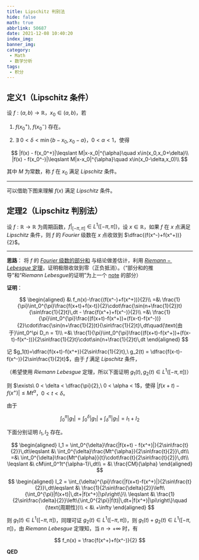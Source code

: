 ```yaml
---
title: Lipschitz 判别法
hide: false
math: true
abbrlink: 50687
date: 2021-12-08 10:40:20
index_img:
banner_img:
category:
 - Math
 - 数学分析
tags:
 - 积分
---
```


## 定义1（Lipschitz 条件）

设 $f:(a, b)\rightarrow \mathbb R$，$x_0\in (a, b)$，若

1. $f(x_0^+),\ f(x_0^-)$ 存在。

2. $\exists\ 0 < \delta < \min\{b-x_0,x_0-a\}$，$0 < \alpha < 1$，使得

$$
|f(x) - f(x_0^+)|\leqslant M|x-x_0|^{\alpha}\quad x\in(x_0,x_0+\delta)\\
|f(x) - f(x_0^-)|\leqslant M|x-x_0|^{\alpha}\quad x\in(x_0-\delta,x_0)\\
$$

其中 $M$ 为常数，称 $f$ 在 $x_0$ 满足 $Lipschitz$ 条件。

---

可以借助下图来理解 $f(x)$ 满足 $Lipschitz$ 条件。

## 定理2（Lipschitz 判别法）

设 $f:\mathbb R\rightarrow \mathbb R$ 为周期函数，$f\biggl|_{[-\pi,\pi]}\in L^1([-\pi,\pi])$，设 $x\in \mathbb R$，如果 $f$ 在 $x$ 点满足 $Lipschitz$ 条件，则 $f$ 的 $Fourier$ 级数在 $x$ 点收敛到 $\dfrac{(f(x^-)+f(x^+))}{2}$。

---

**思路**： 将 $f$ 的 [$Fourier$ 级数的部分和](/posts/41316/#推导-fourier-级数的部分和) 与结论做差估计，利用 [$Riemann - Lebesgue$ 定理](/posts/41316/#定理3riemann-lebesgue-定理)，证明极限收敛到零（正负抵消）。（“部分和的推导”和“$Riemann\ Lebesgue$的证明”为上一个 [note](/posts/41316/) 的部分）

**证明**： 

$$
\begin{aligned}
&\ f_n(x)-\frac{(f(x^-)+f(x^+))}{2}\\
=&\  \frac{1}{\pi}\int_0^{\pi}\frac{f(x+t)+f(x-t)}{2}\cdot\frac{\sin(n+\frac{1}{2})t}{\sin\frac{1}{2}t}\,dt - \frac{f(x^+)+f(x^-)}{2}\\
=&\ \frac{1}{\pi}\int_0^{\pi}\frac{(f(x+t)-f(x^+))+(f(x-t)-f(x^-))}{2}\cdot\frac{\sin(n+\frac{1}{2})t}{\sin\frac{1}{2}t}\,dt\quad(\text{由于}\int_0^\pi D_n = 1)\\
=&\ \frac{1}{\pi}\int_0^{\pi}\frac{(f(x+t)-f(x^+))+(f(x-t)-f(x^-))}{2\sin\frac{1}{2}t}\cdot\sin(n+\frac{1}{2}t)\,dt
\end{aligned}
$$

记 $g_1(t)=\dfrac{f(x+t)-f(x^+)}{2\sin\frac{1}{2}t},\ g_2(t) = \dfrac{f(x-t)-f(x^-)}{2\sin\frac{1}{2}t}$，由于 $f$ 满足 $Lipschitz$ 条件，

（希望使用 $Riemann\ Lebesgue$ 定理，所以下面证明 $g_1(t), g_2(t)\in L^1([-\pi,\pi])$）

则 $\exists\ 0 < \delta < \dfrac{\pi}{2},\ 0 < \alpha < 1$，使得 $|f(x+t)-f(x^+)|\leqslant Mt^\alpha$，$0 < t < \delta$。

由于

$$
\int_0^{\pi}|g_1| = \int_0^{\delta}|g_1| + \int_{\delta}^{\pi}|g_1| = I_1+I_2
$$

下面分别证明 $I_1, I_2$ 存在。

$$
\begin{aligned}
I_1 = \int_0^{\delta}\frac{|f(x+t) - f(x^+)|}{2\sin\frac{t}{2}}\,dt\leqslant &\ \int_0^{\delta}\frac{Mt^{\alpha}}{2\sin\frac{t}{2}}\,dt\\
=&\ \int_0^{\delta}\frac{Mt^{\alpha}}{t}\cdot\frac{t}{2\sin\frac{t}{2}}\,dt\\
\leqslant &\ cM\int_0^1t^{\alpha-1}\,dt\\
= &\ \frac{CM}{\alpha}
\end{aligned}
$$

$$
\begin{aligned}
I_2 = \int_{\delta}^{\pi}\frac{|f(x+t)-f(x^+)|}{2\sin\frac{t}{2}}\,dt\leqslant &\ \frac{1}{2\sin\frac{\delta}{2}}\left\{\int_0^{\pi}|f(x+t)|\,dt+|f(x^+)|\pi\right\}\\
\leqslant &\ \frac{1}{2\sin\frac{\delta}{2}}\left\{\int_0^{2\pi}|f(t)|\,dt+|f(x^+)|\pi\right\}\quad (\text{周期性})\\
< &\ +\infty
\end{aligned}
$$

则 $g_1(t)\in L^1([-\pi,\pi])$，同理可证 $g_2(t)\in L^1([-\pi,\pi])$，则 $g_1(t)+g_2(t)\in L^1([-\pi,\pi])$，由 $Riemann\ Lebesgue$ 定理知，当 $n\rightarrow +\infty$ 时，有

$$
f_n(x) = \frac{f(x^+)+f(x^-)}{2}
$$

**QED**


